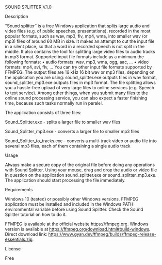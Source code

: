 SOUND SPLITTER V.1.0

Description

“Sound splitter” is a free Windows application that splits large audio and video files (e.g. of public speeches, presentations), recorded in the most popular formats, such as wav, mp3, flv, mp4, wma, into smaller wav (or mp3) files of around 60 MB in size. It makes an attempt to cut the input file in a silent place, so that a word in a recorded speech is not split in the middle. It also contains the tool for splitting large video files to audio tracks in mp3 format.
Supported input file formats include as a minimum the following formats:
•	audio formats: wav, mp3, wma, ogg, aac, ...
•	video formats: mp4, avi, flv, ...
You can try other input file formats supported by FFMPEG.
The output files are 16 kHz 16 bit wav or mp3 files, depending on the application you are using: sound_splitter.exe outputs files in wav format, sound_splitter_mp3.exe outputs files in mp3 format.
The file splitting allows you a hassle-free upload of very large files to online services (e.g. Speech to text service). Among other things, when you submit many files to the online sound processing service, you can also expect a faster finishing time, because such tasks normally run in paralel.

The application consists of three files:

Sound_Splitter.exe - splits a larger file to smaller wav files

Sound_Splitter_mp3.exe - converts a larger file to smaller mp3 files

Sound_Splitter_to_tracks.exe - converts a multi-track video or audio file into several mp3 files, each of them containing a single audio track 

Usage

Always make a secure copy of the original file before doing any operations with Sound Splitter.
Using your mouse, drag and drop the audio or video file in question on the application sound_splitter.exe or sound_splitter_mp3.exe. The application should start processing the file immediately.

Requirements

Windows 10 (tested) or possibly other Windows versions.
FFMPEG application must be installed and included in the Windows PATH environmental variable before using Sound Splitter. Check the Sound Splitter tutorial on how to do it.

FFMPEG is available at the official website https://ffmpeg.org.
Windows version is available at https://ffmpeg.org/download.html#build-windows.
Direct download link: https://www.gyan.dev/ffmpeg/builds/ffmpeg-release-essentials.zip.

License

Free
